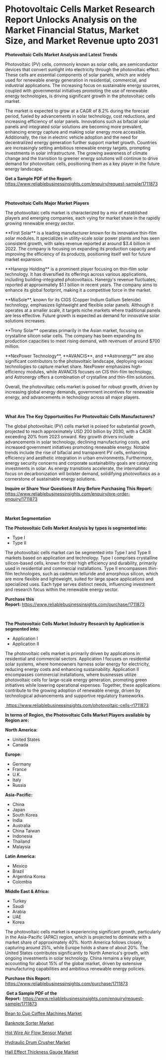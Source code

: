 <p><h1>Photovoltaic Cells Market Research Report Unlocks Analysis on the Market Financial Status, Market Size, and Market Revenue upto 2031</h1></p><p><strong>Photovoltaic Cells Market Analysis and Latest Trends</strong></p>
<p><p>Photovoltaic (PV) cells, commonly known as solar cells, are semiconductor devices that convert sunlight into electricity through the photovoltaic effect. These cells are essential components of solar panels, which are widely used for renewable energy generation in residential, commercial, and industrial applications. The increasing focus on sustainable energy sources, coupled with governmental initiatives promoting the use of renewable energy technologies, is driving significant growth in the photovoltaic cells market.</p><p>The market is expected to grow at a CAGR of 8.2% during the forecast period, fueled by advancements in solar technology, cost reductions, and increasing efficiency of solar panels. Innovations such as bifacial solar panels and integrated solar solutions are becoming more prevalent, enhancing energy capture and making solar energy more accessible. Additionally, the rise in electric vehicle adoption and the need for decentralized energy generation further support market growth. Countries are increasingly setting ambitious renewable energy targets, prompting investments in solar infrastructure. The growing awareness of climate change and the transition to greener energy solutions will continue to drive demand for photovoltaic cells, positioning them as a key player in the future energy landscape.</p></p>
<p><strong>Get a Sample PDF of the Report:&nbsp;</strong> <a href="https://www.reliablebusinessinsights.com/enquiry/request-sample/1711873?utm_campaign=62&utm_medium=2&utm_source=Github&utm_content=ia&utm_term=22102024&utm_id=photovoltaic-cells">https://www.reliablebusinessinsights.com/enquiry/request-sample/1711873</a></p>
<p>&nbsp;</p>
<p><strong>Photovoltaic Cells Major Market Players</strong></p>
<p><p>The photovoltaic cells market is characterized by a mix of established players and emerging companies, each vying for market share in the rapidly growing renewable energy sector.</p><p>**First Solar** is a leading manufacturer known for its innovative thin-film solar modules. It specializes in utility-scale solar power plants and has seen consistent growth, with sales revenue reported at around $3.4 billion in 2022. The company is focusing on expanding its production capacity and improving the efficiency of its products, positioning itself well for future market expansion.</p><p>**Hanergy Holding** is a prominent player focusing on thin-film solar technology. It has diversified its offerings across various applications, including building-integrated photovoltaics. Hanergy's revenue fluctuates, reported at approximately $1.1 billion in recent years. The company aims to enhance its global footprint, making it a competitive force in the market.</p><p>**MiaSole**, known for its CIGS (Copper Indium Gallium Selenide) technology, emphasizes lightweight and flexible solar panels. Although it operates at a smaller scale, it targets niche markets where traditional panels are less effective. Future growth is expected as demand for innovative solar solutions increases.</p><p>**Trony Solar** operates primarily in the Asian market, focusing on crystalline silicon solar cells. The company has been expanding its production capacities to meet rising demand, with revenues of around $700 million.</p><p>**NexPower Technology**, **AVANCIS**, and **Astronergy** are also significant contributors to the photovoltaic landscape, deploying various technologies to capture market share. NexPower emphasizes high-efficiency modules, while AVANCIS focuses on CIS thin-film technology, and Astronergy offers a combination of crystalline and thin-film solutions.</p><p>Overall, the photovoltaic cells market is poised for robust growth, driven by increasing global energy demands, government incentives for renewable energy, and advancements in technology across all major players.</p></p>
<p>&nbsp;</p>
<p><strong>What Are The Key Opportunities For Photovoltaic Cells Manufacturers?</strong></p>
<p><p>The global photovoltaic (PV) cells market is poised for substantial growth, projected to reach approximately USD 200 billion by 2030, with a CAGR exceeding 20% from 2023 onward. Key growth drivers include advancements in solar technology, declining manufacturing costs, and increased government initiatives promoting renewable energy. Notable trends include the rise of bifacial and transparent PV cells, enhancing efficiency and aesthetic integration in urban environments. Furthermore, energy security concerns and corporate sustainability goals are catalyzing investments in solar. As energy transitions accelerate, the international focus on decarbonization will bolster demand, solidifying photovoltaics as a cornerstone of sustainable energy solutions.</p></p>
<p><strong>Inquire or Share Your Questions If Any Before Purchasing This Report:</strong> <a href="https://www.reliablebusinessinsights.com/enquiry/pre-order-enquiry/1711873?utm_campaign=62&utm_medium=2&utm_source=Github&utm_content=ia&utm_term=22102024&utm_id=photovoltaic-cells">https://www.reliablebusinessinsights.com/enquiry/pre-order-enquiry/1711873</a></p>
<p>&nbsp;</p>
<p><strong>Market Segmentation</strong></p>
<p><strong>The Photovoltaic Cells Market Analysis by types is segmented into:</strong></p>
<p><ul><li>Type I</li><li>Type II</li></ul></p>
<p><p>The photovoltaic cells market can be segmented into Type I and Type II markets based on application and technology. Type I comprises crystalline silicon-based cells, known for their high efficiency and durability, primarily used in residential and commercial installations. Type II encompasses thin-film technologies, such as cadmium telluride and amorphous silicon, which are more flexible and lightweight, suited for large space applications and specialized uses. Each type serves distinct needs, influencing investment and research focus within the renewable energy sector.</p></p>
<p><strong>Purchase this Report:&nbsp;</strong><a href="https://www.reliablebusinessinsights.com/purchase/1711873?utm_campaign=62&utm_medium=2&utm_source=Github&utm_content=ia&utm_term=22102024&utm_id=photovoltaic-cells">https://www.reliablebusinessinsights.com/purchase/1711873</a></p>
<p>&nbsp;</p>
<p><strong>The Photovoltaic Cells Market Industry Research by Application is segmented into:</strong></p>
<p><ul><li>Application I</li><li>Application II</li></ul></p>
<p><p>The photovoltaic cells market is primarily driven by applications in residential and commercial sectors. Application I focuses on residential solar systems, where homeowners harness solar energy for electricity, reducing energy costs and enhancing sustainability. Application II encompasses commercial installations, where businesses utilize photovoltaic cells for large-scale energy generation, promoting green initiatives while lowering operational expenses. Together, these applications contribute to the growing adoption of renewable energy, driven by technological advancements and supportive regulatory frameworks.</p></p>
<p><a href="https://www.reliablebusinessinsights.com/photovoltaic-cells-r1711873?utm_campaign=62&utm_medium=2&utm_source=Github&utm_content=ia&utm_term=22102024&utm_id=photovoltaic-cells">&nbsp;https://www.reliablebusinessinsights.com/photovoltaic-cells-r1711873</a></p>
<p><strong>In terms of Region, the Photovoltaic Cells Market Players available by Region are:</strong></p>
<p>
    <p> <strong> North America: </strong>
        <ul>
            <li>United States</li>
            <li>Canada</li>
        </ul>
        </p> 
    <p> <strong> Europe: </strong>
        <ul>
            <li>Germany</li>
            <li>France</li>
            <li>U.K.</li>
            <li>Italy</li>
            <li>Russia</li>
        </ul>
        </p> 
    <p> <strong> Asia-Pacific: </strong>
        <ul>
            <li>China</li>
            <li>Japan</li>
            <li>South Korea</li>
            <li>India</li>
            <li>Australia</li>
            <li>China Taiwan</li>
            <li>Indonesia</li>
            <li>Thailand</li>
            <li>Malaysia</li>
        </ul>
        </p> 
    <p> <strong> Latin America: </strong>
        <ul>
            <li>Mexico</li>
            <li>Brazil</li>
            <li>Argentina Korea</li>
            <li>Colombia</li>
        </ul>
        </p> 
    <p> <strong> Middle East & Africa: </strong>
        <ul>
            <li>Turkey</li>
            <li>Saudi</li>
            <li>Arabia</li>
            <li>UAE</li>
            <li>Korea</li>
        </ul>
    </p>
    </p>
<p><p>The photovoltaic cells market is experiencing significant growth, particularly in the Asia-Pacific (APAC) region, which is projected to dominate with a market share of approximately 40%. North America follows closely, capturing around 25%, while Europe holds a share of about 20%. The United States contributes significantly to North America's growth, with ongoing investments in solar technology. China remains a key player, accounting for about 15% of the global market, driven by extensive manufacturing capabilities and ambitious renewable energy policies.</p></p>
<p><strong>Purchase this Report: </strong><a href="https://www.reliablebusinessinsights.com/purchase/1711873?utm_campaign=62&utm_medium=2&utm_source=Github&utm_content=ia&utm_term=22102024&utm_id=photovoltaic-cells">https://www.reliablebusinessinsights.com/purchase/1711873</a></p>
<p>&nbsp;<strong>Get a Sample PDF of the Report:&nbsp;&nbsp;</strong><a href="https://www.reliablebusinessinsights.com/enquiry/request-sample/1711873?utm_campaign=62&utm_medium=2&utm_source=Github&utm_content=ia&utm_term=22102024&utm_id=photovoltaic-cells">https://www.reliablebusinessinsights.com/enquiry/request-sample/1711873</a></p>
<p><strong></strong></p>
<p><p><a href="https://www.linkedin.com/pulse/bean-cup-coffee-machines-landscape-product-spectrum-market-l1sde?utm_campaign=62&utm_medium=2&utm_source=Github&utm_content=ia&utm_term=22102024&utm_id=photovoltaic-cells">Bean to Cup Coffee Machines Market</a></p><p><a href="https://www.linkedin.com/pulse/unlocking-growth-potential-strategic-analysis-banknote-sorter-oojke?utm_campaign=62&utm_medium=2&utm_source=Github&utm_content=ia&utm_term=22102024&utm_id=photovoltaic-cells">Banknote Sorter Market</a></p><p><a href="https://github.com/abbiewimld/Market-Research-Report-List-1/blob/main/hot-wire-air-flow-sensor-market.md?utm_campaign=62&utm_medium=2&utm_source=Github&utm_content=ia&utm_term=22102024&utm_id=photovoltaic-cells">Hot Wire Air Flow Sensor Market</a></p><p><a href="https://issuu.com/reportprime-2/docs/hydraulic-drum-crusher-market-size-_b19d447fe4cb2f?utm_campaign=62&utm_medium=2&utm_source=Github&utm_content=ia&utm_term=22102024&utm_id=photovoltaic-cells">Hydraulic Drum Crusher Market</a></p><p><a href="https://issuu.com/reportprime-2/docs/hall-effect-thickness-gauge-market-_59b012c503a33f?utm_campaign=62&utm_medium=2&utm_source=Github&utm_content=ia&utm_term=22102024&utm_id=photovoltaic-cells">Hall Effect Thickness Gauge Market</a></p></p>